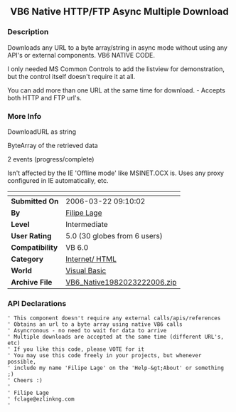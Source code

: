 ﻿<div align="center">

## VB6 Native HTTP/FTP Async Multiple Download


</div>

### Description

Downloads any URL to a byte array/string in async mode without using any API's or external components. VB6 NATIVE CODE.

I only needed MS Common Controls to add the listview for demonstration, but the control itself doesn't require it at all.

You can add more than one URL at the same time for download. - Accepts both HTTP and FTP url's.
 
### More Info
 
DownloadURL as string

ByteArray of the retrieved data

2 events (progress/complete)

Isn't affected by the IE 'Offline mode' like MSINET.OCX is. Uses any proxy configured in IE automatically, etc.


<span>             |<span>
---                |---
**Submitted On**   |2006-03-22 09:10:02
**By**             |[Filipe Lage](https://github.com/Planet-Source-Code/PSCIndex/blob/master/ByAuthor/filipe-lage.md)
**Level**          |Intermediate
**User Rating**    |5.0 (30 globes from 6 users)
**Compatibility**  |VB 6\.0
**Category**       |[Internet/ HTML](https://github.com/Planet-Source-Code/PSCIndex/blob/master/ByCategory/internet-html__1-34.md)
**World**          |[Visual Basic](https://github.com/Planet-Source-Code/PSCIndex/blob/master/ByWorld/visual-basic.md)
**Archive File**   |[VB6\_Native1982023222006\.zip](https://github.com/Planet-Source-Code/filipe-lage-vb6-native-http-ftp-async-multiple-download__1-64750/archive/master.zip)

### API Declarations

```
' This component doesn't require any external calls/apis/references
' Obtains an url to a byte array using native VB6 calls
' Asyncronous - no need to wait for data to arrive
' Multiple downloads are accepted at the same time (different URL's, etc)
' If you like this code, please VOTE for it
' You may use this code freely in your projects, but whenever possible,
' include my name 'Filipe Lage' on the 'Help-&gt;About' or something ;)
' Cheers :)
'
' Filipe Lage
' fclage@ezlinkng.com
'
```





